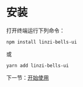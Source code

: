 # 安装

打开终端运行下列命令：

`npm install linzi-bells-ui`

或

`yarn add linzi-bells-ui`

下一节：[开始使用](#/doc/get-started)

